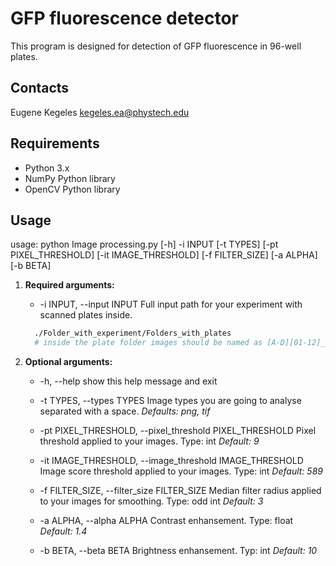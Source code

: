 # GFP fluorescence detector

This program is designed for detection of GFP fluorescence in 96-well plates.

## Contacts

Eugene Kegeles kegeles.ea@phystech.edu
## Requirements

- Python 3.x
- NumPy Python library
- OpenCV Python library

## Usage

usage: python Image processing.py [-h] -i INPUT [-t TYPES] [-pt PIXEL_THRESHOLD]
                           [-it IMAGE_THRESHOLD] [-f FILTER_SIZE] [-a ALPHA] [-b BETA] 
1. **Required arguments:**
    -  -i INPUT, --input INPUT
                        Full input path for your experiment with scanned plates inside.
      
      ```bash
        ./Folder_with_experiment/Folders_with_plates
        # inside the plate folder images should be named as [A-D][01-12]_*.file_type
      ```
2. **Optional arguments:**
    * -h, --help            show this help message and exit

    *  -t TYPES, --types TYPES
                        Image types you are going to analyse separated with a space.
                        *Defaults: png, tif*
                        
    *  -pt PIXEL_THRESHOLD, --pixel_threshold PIXEL_THRESHOLD
                        Pixel threshold applied to your images. Type: int
                        *Default: 9*
    *  -it IMAGE_THRESHOLD, --image_threshold IMAGE_THRESHOLD
                        Image score threshold applied to your images. Type: int
                        *Default: 589*
    *  -f FILTER_SIZE, --filter_size FILTER_SIZE
                        Median filter radius applied to your images for
                        smoothing. Type: odd int
                        *Default: 3*
    * -a ALPHA, --alpha ALPHA
                        Contrast enhansement. Type: float
                        *Default: 1.4*
    * -b BETA, --beta BETA  Brightness enhansement. Typ: int
                        *Default: 10*
        


